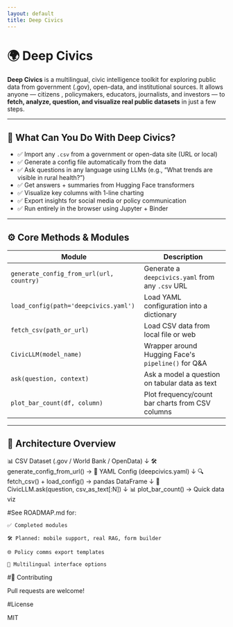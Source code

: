 ```yaml
---
layout: default
title: Deep Civics
---
```


# 🌍 Deep Civics

**Deep Civics** is a multilingual, civic intelligence toolkit for exploring public data from government (.gov), open-data, and institutional sources. It allows anyone — citizens , policymakers, educators, journalists, and investors — to **fetch, analyze, question, and visualize real public datasets** in just a few steps.

---

## 🚀 What Can You Do With Deep Civics?

- ✅ Import any `.csv` from a government or open-data site (URL or local)
- ✅ Generate a config file automatically from the data
- ✅ Ask questions in any language using LLMs (e.g., “What trends are visible in rural health?”)
- ✅ Get answers + summaries from Hugging Face transformers
- ✅ Visualize key columns with 1-line charting
- ✅ Export insights for social media or policy communication
- ✅ Run entirely in the browser using Jupyter + Binder

---

## ⚙️ Core Methods & Modules

| Module | Description |
|--------|-------------|
| `generate_config_from_url(url, country)` | Generate a `deepcivics.yaml` from any `.csv` URL |
| `load_config(path='deepcivics.yaml')` | Load YAML configuration into a dictionary |
| `fetch_csv(path_or_url)` | Load CSV data from local file or web |
| `CivicLLM(model_name)` | Wrapper around Hugging Face's `pipeline()` for Q&A |
| `ask(question, context)` | Ask a model a question on tabular data as text |
| `plot_bar_count(df, column)` | Plot frequency/count bar charts from CSV columns |


---

## 🧱 Architecture Overview

📊 CSV Dataset (.gov / World Bank / OpenData)
↓
🛠️ generate_config_from_url() → 📝 YAML Config (deepcivics.yaml)
↓
🔍 fetch_csv() + load_config() → pandas DataFrame
↓
🧠 CivicLLM.ask(question, csv_as_text[:N])
↓
📊 plot_bar_count() → Quick data viz

#See ROADMAP.md for:

    ✅ Completed modules

    🛠️ Planned: mobile support, real RAG, form builder

    🌐 Policy comms export templates

    🔌 Multilingual interface options
	
	
#🤝 Contributing

Pull requests are welcome! 

#License

MIT 